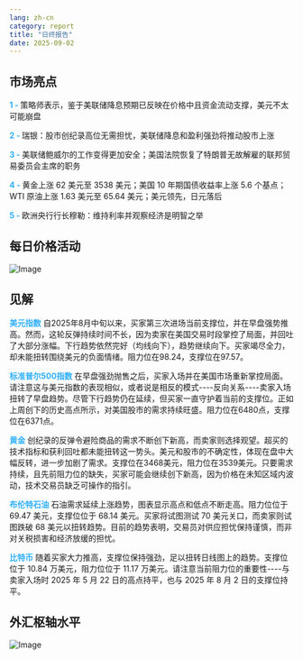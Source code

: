 ```yaml
---
lang: zh-cn
category: report
title: "日终报告"
date: 2025-09-02
---
```



<h2>市场亮点</h2>
<strong style="color: #2caef7;">1 - </strong> 策略师表示，鉴于美联储降息预期已反映在价格中且资金流动支撑，美元不太可能崩盘


<strong style="color: #2caef7;">2 - </strong> 瑞银：股市创纪录高位无需担忧，美联储降息和盈利强劲将推动股市上涨

<strong style="color: #2caef7;">3 - </strong> 美联储鲍威尔的工作变得更加安全；美国法院恢复了特朗普无故解雇的联邦贸易委员会主席的职务

<strong style="color: #2caef7;">4 - </strong> 黄金上涨 62 美元至 3538 美元；美国 10 年期国债收益率上涨 5.6 个基点；WTI 原油上涨 1.63 美元至 65.64 美元；美元领先，日元落后

<strong style="color: #2caef7;">5 - </strong> 欧洲央行行长穆勒：维持利率并观察经济是明智之举



<h2>每日价格活动</h2>
<img src="https://markleighedu.github.io/img/Sep-2025/02-Sep-2025/price.jpg" alt="Image"/>

<h2>见解</h2>
<strong style="color: #2caef7;">美元指数</strong> 自2025年8月中旬以来，买家第三次进场当前支撑位，并在早盘强势推高。然而，这轮反弹持续时间不长，因为卖家在美国交易时段掌控了局面，并回吐了大部分涨幅。下行趋势依然完好（均线向下），趋势继续向下。买家竭尽全力，却未能扭转围绕美元的负面情绪。阻力位在98.24，支撑位在97.57。

<strong style="color: #2caef7;">标准普尔500指数</strong> 在早盘强劲抛售之后，买家入场并在美国市场重新掌控局面。请注意这与美元指数的表现相似，或者说是相反的模式----反向关系----卖家入场扭转了早盘趋势。尽管下行趋势仍在延续，但买家一直守护着当前的支撑位。正如上周创下的历史高点所示，对美国股市的需求持续旺盛。阻力位在6480点，支撑位在6371点。

<strong style="color: #2caef7;">黄金</strong> 创纪录的反弹令避险商品的需求不断创下新高，而卖家则选择观望。超买的技术指标和获利回吐都未能扭转这一势头。美元和股市的不确定性，体现在盘中大幅反转，进一步加剧了需求。支撑位在3468美元，阻力位在3539美元。只要需求持续，且先前阻力位的缺失，买家可能会继续创下新高，因为价格在未知区域内波动，技术交易员缺乏可操作的指引。

<strong style="color: #2caef7;">布伦特石油</strong> 石油需求延续上涨趋势，图表显示高点和低点不断走高。阻力位位于 69.47 美元，支撑位位于 68.14 美元。买家将试图测试 70 美元关口，而卖家则试图跌破 68 美元以扭转趋势。目前的趋势表明，交易员对供应担忧保持谨慎，而非对关税损害和经济放缓的担忧。

<strong style="color: #2caef7;">比特币</strong> 随着买家大力推高，支撑位保持强劲，足以扭转日线图上的趋势。支撑位位于 10.84 万美元，阻力位位于 11.17 万美元。请注意当前阻力位的重要性----与卖家入场时 2025 年 5 月 22 日的高点持平，也与 2025 年 8 月 2 日的支撑位持平。



<h2>外汇枢轴水平</h2>
<img src="https://markleighedu.github.io/img/Sep-2025/02-Sep-2025/pivot.jpg" alt="Image"/>